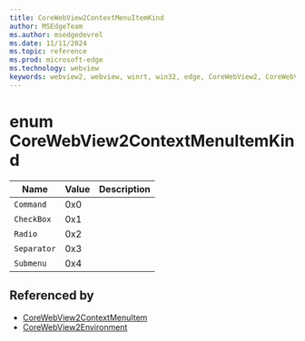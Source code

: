 ```yaml
---
title: CoreWebView2ContextMenuItemKind
author: MSEdgeTeam
ms.author: msedgedevrel
ms.date: 11/11/2024
ms.topic: reference
ms.prod: microsoft-edge
ms.technology: webview
keywords: webview2, webview, winrt, win32, edge, CoreWebView2, CoreWebView2Controller, browser control, edge html, CoreWebView2ContextMenuItemKind
---
```


# enum CoreWebView2ContextMenuItemKind

| Name |  Value | Description |
|--|--|--|
|`Command` | 0x0  |  |
|`CheckBox` | 0x1  |  |
|`Radio` | 0x2  |  |
|`Separator` | 0x3  |  |
|`Submenu` | 0x4  |  |


## Referenced by

- [CoreWebView2ContextMenuItem](corewebview2contextmenuitem.md)
- [CoreWebView2Environment](corewebview2environment.md)
